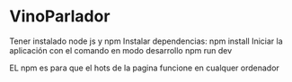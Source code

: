 # VinoParlador


Tener instalado node js y npm
Instalar dependencias:
npm install
Iniciar la aplicación con el comando en modo desarrollo
npm run dev 

EL npm es para que el hots de la pagina funcione en cualquer ordenador
